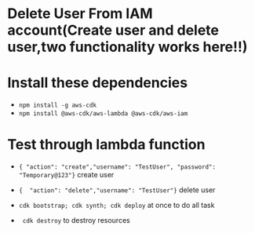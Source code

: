 # Delete User From IAM account(Create user and delete user,two functionality works here!!)

# Install these dependencies
* `npm install -g aws-cdk`
* `npm install @aws-cdk/aws-lambda @aws-cdk/aws-iam`

# Test through lambda function

* `{ "action": "create","username": "TestUser", "password": "Temporary@123"}`  create user
* `{  "action": "delete","username": "TestUser"}` delete user

* `cdk bootstrap; cdk synth; cdk deploy` at once to do all task
* ` cdk destroy` to destroy resources
